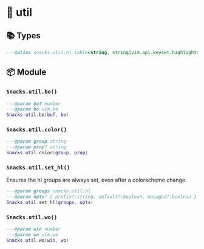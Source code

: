 # 🍿 util

<!-- docgen -->

## 📚 Types

```lua
---@alias snacks.util.hl table<string, string|vim.api.keyset.highlight>
```

## 📦 Module

### `Snacks.util.bo()`

```lua
---@param buf number
---@param bo vim.bo
Snacks.util.bo(buf, bo)
```

### `Snacks.util.color()`

```lua
---@param group string
---@param prop? string
Snacks.util.color(group, prop)
```

### `Snacks.util.set_hl()`

Ensures the hl groups are always set, even after a colorscheme change.

```lua
---@param groups snacks.util.hl
---@param opts? { prefix?:string, default?:boolean, managed?:boolean }
Snacks.util.set_hl(groups, opts)
```

### `Snacks.util.wo()`

```lua
---@param win number
---@param wo vim.wo
Snacks.util.wo(win, wo)
```

